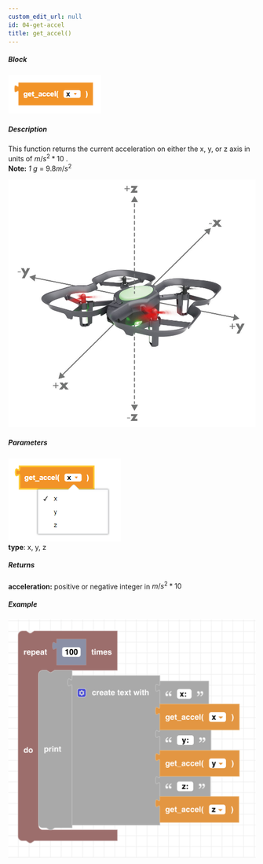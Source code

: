 ```yaml
---
custom_edit_url: null
id: 04-get-accel
title: get_accel()
---
```


##### Block

![get accel block image](get_accel.PNG)<br />

##### Description

This function returns the current acceleration on either the x, y, or z axis in units of $m/s^ 2 * 10$ . <br/>
**Note:** *1 g* = $9.8m/s^ 2$ 

![Alt text](xyz.jpg) <br />

##### Parameters
![get accel image](get_accel_params.PNG) <br />
**type**: x, y, z <br />

##### Returns

**acceleration:** positive or negative integer in $m/s^ 2 * 10$

##### Example

![get accel example](get_acceleration_example.png)